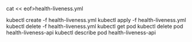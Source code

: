 cat << eof>health-liveness.yml

kubectl create -f health-liveness.yml
kubectl apply -f health-liveness.yml
kubectl delete -f health-liveness.yml
kubectl get pod
kubectl delete pod health-liveness-api
kubectl describe pod health-liveness-api

